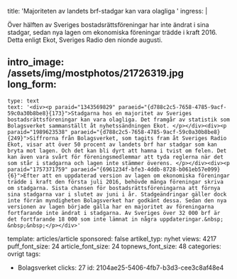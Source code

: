 title: 'Majoriteten av landets brf-stadgar kan vara olagliga  '
ingress: |
  <p><span class="TextRun SCXW186455637"><span class="NormalTextRun SCXW186455637">Över hälften av Sveriges bostadsrättsföreningar har inte ändrat i sina stadgar, sedan nya lagen om ekonomiska föreningar trädde i kraft 2016. Detta enligt </span><span class="TextRun SCXW186455637"><span class="NormalTextRun SCXW186455637">Ekot, </span><span class="TextRun SCXW186455637"><span class="NormalTextRun SCXW186455637">Sveriges Radio den nionde augusti.</span></span> </span></span>
  </p>
  
intro_image: /assets/img/mostphotos/21726319.jpg
long_form:
  -
    type: text
    text: '<div><p paraid="1343569829" paraeid="{d788c2c5-7658-4785-9acf-59c0a30b8be8}{173}">Stadgarna hos en majoritet av Sveriges bostadsrättsföreningar kan vara olagliga. Det framgår av statistik som Bolagsverket sammanställt åt nyhetssändningen Ekot. </p></div><div><p paraid="1989623538" paraeid="{d788c2c5-7658-4785-9acf-59c0a30b8be8}{249}">Siffrorna från Bolagsverket, som tagits fram åt Sveriges Radio Ekot, visar att över 50 procent av landets brf har stadgar som kan bryta mot lagen. Och det kan bli dyrt att hamna i tvist om felen. Det kan även vara svårt för föreningsmedlemmar att tyda reglerna när det som står i stadgarna och lagen inte stämmer överens. </p></div><div><p paraid="1757371759" paraeid="{6961234f-bfe3-4ddb-8728-b061eb57e099}{6}">Efter att en uppdaterad version av lagen om ekonomiska föreningar trädde i kraft den första juli 2016, behövde många föreningar skriva om stadgarna. Sista chansen för bostadsrättsföreningarna att förnya sina stadgarna var i slutet av juni i år. Stadgeändringar gäller dock inte förrän myndigheten Bolagsverket har godkänt dessa. Sedan den nya versionen av lagen började gälla har en majoritet av föreningarna fortfarande inte ändrat i stadgarna. Av Sveriges över 32 000 brf är det fortfarande 18 000 som inte lämnat in några uppdateringar.&nbsp; &nbsp;&nbsp;</p></div>'
template: articles/article
sponsored: false
artikel_typ: nyhet
views: 4217
puff_font_size: 24
article_font_size: 24
topnews_font_size: 48
categories: ovrigt
tags:
  - Bolagsverket
clicks: 27
id: 2104ae25-5406-4fb7-b3d3-cee3c8af48e4
